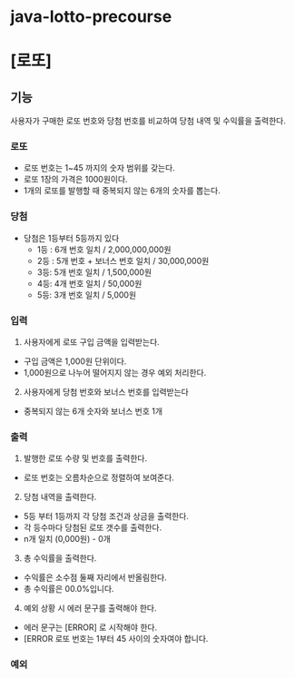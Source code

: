 # java-lotto-precourse
# [로또]

## 기능

사용자가 구매한 로또 번호와 당첨 번호를 비교하여 당첨 내역 및 수익률을 출력한다.

### 로또
- 로또 번호는 1~45 까지의 숫자 범위를 갖는다.
- 로또 1장의 가격은 1000원이다.
- 1개의 로또를 발행할 때 중복되지 않는 6개의 숫자를 뽑는다.

### 당첨
- 당첨은 1등부터 5등까지 있다
  - 1등 : 6개 번호 일치 / 2,000,000,000원
  - 2등 : 5개 번호 + 보너스 번호 일치 / 30,000,000원
  - 3등: 5개 번호 일치 / 1,500,000원
  - 4등: 4개 번호 일치 / 50,000원
  - 5등: 3개 번호 일치 / 5,000원
    
### 입력
1. 사용자에게 로또 구입 금액을 입력받는다.
  - 구입 금액은 1,000원 단위이다.
  - 1,000원으로 나누어 떨어지지 않는 경우 예외 처리한다.
2. 사용자에게 당첨 번호와 보너스 번호를 입력받는다
  - 중복되지 않는 6개 숫자와 보너스 번호 1개
 
### 출력
1. 발행한 로또 수량 및 번호를 출력한다.
  - 로또 번호는 오름차순으로 정렬하여 보여준다.
2. 당첨 내역을 출력한다.
  - 5등 부터 1등까지 각 당첨 조건과 상금을 출력한다.
  - 각 등수마다 당첨된 로또 갯수를 출력한다.
  - n개 일치 (0,000원) - 0개
3. 총 수익률을 출력한다.
  - 수익률은 소수점 둘째 자리에서 반올림한다.
  - 총 수익률은 00.0%입니다.
4. 예외 상황 시 에러 문구를 출력해야 한다.
  - 에러 문구는 [ERROR] 로 시작해야 한다.
  - [ERROR 로또 번호는 1부터 45 사이의 숫자여야 합니다.

### 예외
